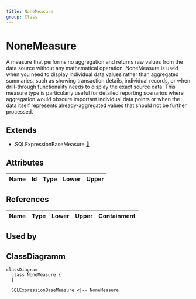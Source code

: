 ```yaml
---
title: NoneMeasure
group: Class
---
```


# NoneMeasure<a name="class-nonemeasure"></a>

A measure that performs no aggregation and returns raw values from the data source without any mathematical operation. NoneMeasure is used when you need to display individual data values rather than aggregated summaries, such as showing transaction details, individual records, or when drill-through functionality needs to display the exact source data. This measure type is particularly useful for detailed reporting scenarios where aggregation would obscure important individual data points or when the data itself represents already-aggregated values that should not be further processed.
## Extends
- SQLExpressionBaseMeasure [🔗](./class-SQLExpressionBaseMeasure)
## Attributes

<table>
  <thead>
    <tr>
      <th>Name</th>
      <th>Id</th>
      <th>Type</th>
      <th>Lower</th>
      <th>Upper</th>
    </tr>
  </thead>
  <tbody>
  </tbody>
</table>

## References

<table>
  <thead>
    <tr>
      <th>Name</th>
      <th>Type</th>
      <th>Lower</th>
      <th>Upper</th>
      <th>Containment</th>
    </tr>
  </thead>
  <tbody>
  </tbody>
</table>



## Used by


## ClassDiagramm

```mermaid
classDiagram
  class NoneMeasure {
  }

  SQLExpressionBaseMeasure <|-- NoneMeasure

```
